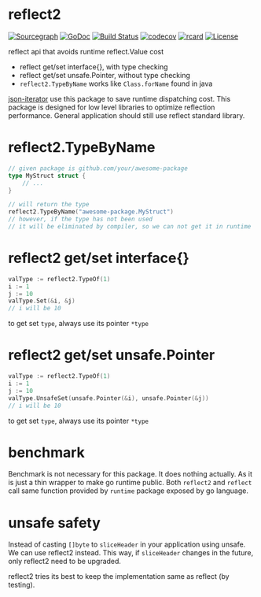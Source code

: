 # reflect2

[![Sourcegraph](https://sourcegraph.com/github.com/Hunted-Labs/reflect2/-/badge.svg)](https://sourcegraph.com/github.com/Hunted-Labs/reflect2?badge)
[![GoDoc](http://img.shields.io/badge/go-documentation-blue.svg?style=flat-square)](http://godoc.org/github.com/Hunted-Labs/reflect2)
[![Build Status](https://travis-ci.org/Hunted-Labs/reflect2.svg?branch=master)](https://travis-ci.org/Hunted-Labs/reflect2)
[![codecov](https://codecov.io/gh/Hunted-Labs/reflect2/branch/master/graph/badge.svg)](https://codecov.io/gh/Hunted-Labs/reflect2)
[![rcard](https://goreportcard.com/badge/github.com/Hunted-Labs/reflect2)](https://goreportcard.com/report/github.com/Hunted-Labs/reflect2)
[![License](https://img.shields.io/badge/License-Apache%202.0-blue.svg)](https://raw.githubusercontent.com/Hunted-Labs/reflect2/master/LICENSE)

reflect api that avoids runtime reflect.Value cost

* reflect get/set interface{}, with type checking
* reflect get/set unsafe.Pointer, without type checking
* `reflect2.TypeByName` works like `Class.forName` found in java

[json-iterator](https://github.com/json-iterator/go) use this package to save runtime dispatching cost.
This package is designed for low level libraries to optimize reflection performance.
General application should still use reflect standard library.

# reflect2.TypeByName

```go
// given package is github.com/your/awesome-package
type MyStruct struct {
	// ...
}

// will return the type
reflect2.TypeByName("awesome-package.MyStruct")
// however, if the type has not been used
// it will be eliminated by compiler, so we can not get it in runtime
```

# reflect2 get/set interface{}

```go
valType := reflect2.TypeOf(1)
i := 1
j := 10
valType.Set(&i, &j)
// i will be 10
```

to get set `type`, always use its pointer `*type`

# reflect2 get/set unsafe.Pointer

```go
valType := reflect2.TypeOf(1)
i := 1
j := 10
valType.UnsafeSet(unsafe.Pointer(&i), unsafe.Pointer(&j))
// i will be 10
```

to get set `type`, always use its pointer `*type`

# benchmark

Benchmark is not necessary for this package. It does nothing actually.
As it is just a thin wrapper to make go runtime public. 
Both `reflect2` and `reflect` call same function 
provided by `runtime` package exposed by go language.

# unsafe safety

Instead of casting `[]byte` to `sliceHeader` in your application using unsafe.
We can use reflect2 instead. This way, if `sliceHeader` changes in the future,
only reflect2 need to be upgraded.

reflect2 tries its best to keep the implementation same as reflect (by testing).
